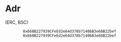 # Adr


 (ERC, BSC) 

            0x668B227939CFeEd2e64d378b71406B3e68B22bef            
            0x668B227939CFeEd2e64d378b71406B3e68B22bef

            

           


